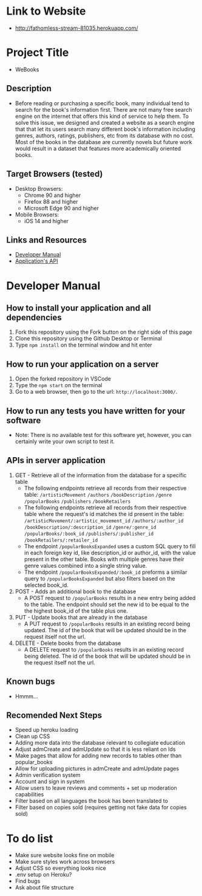 # Link to Website
* http://fathomless-stream-81035.herokuapp.com/

# Project Title
* WeBooks

## Description
* Before reading or purchasing a specific book, many individual tend to search for the book's information first. There are not many free search engine on the internet that offers this kind of service to help them. To solve this issue, we designed and created a website as a search engine that that let its users search many different book's information including genres, authors, ratings, publishers, etc from its database with no cost. Most of the books in the database are currently novels but future work would result in a dataset that features more academically oriented books. 

## Target Browsers (tested)
* Desktop Browsers:
    * Chrome 90 and higher
    * Firefox 88 and higher
    * Microsoft Edge 90 and higher
* Mobile Browsers:
    * iOS 14 and higher

## Links and Resources
* [Developer Manual](#developer-manual)
* [Application's API](http://fathomless-stream-81035.herokuapp.com/api)

# Developer Manual

## How to install your application and all dependencies
1. Fork this repository using the Fork button on the right side of this page
2. Clone this repository using the Github Desktop or Terminal
3. Type `npm install` on the terminal window and hit enter

## How to run your application on a server
1. Open the forked repository in VSCode 
2. Type the `npm start` on the terminal
3. Go to a web browser, then go to the url: `http://localhost:3000/`.

## How to run any tests you have written for your software
* Note: There is no available test for this software yet, however, you can certainly write your own script to test it.

## APIs in server application 
1. GET - Retrieve all of the information from the database for a specific table
    * The following endpoints retrieve all records from their respective table: `/artisticMovement` `/authors` `/bookDescription` `/genre` `/popularBooks` `/publishers` `/bookRetailers`
    * The following endpoints retrieve all records from their respective table where the request's id matches the id present in the table: `/artisticMovement/:artistic_movement_id` `/authors/:author_id` `/bookDescription/:description_id` `/genre/:genre_id` `/popularBooks/:book_id` `/publishers/:publisher_id` `/bookRetailers/:retailer_id`
    * The endpoint `/popularBooksExpanded` uses a custom SQL query to fill in each foreign key id, like description_id or author_id, with the value present in the other table. Books with multiple genres have their genre values combined into a single string value.
    * The endpoint `/popularBooksExpanded/:book_id` preforms a similar query to `/popularBooksExpanded` but also filters based on the selected book_id.
2. POST - Adds an additional book to the database
    * A POST request to `/popularBooks` results in a new entry being added to the table. The endpoint should set the new id to be equal to the the highest book_id of the table plus one.
3. PUT - Update books that are already in the database
    * A PUT request to `/popularBooks` results in an existing record being updated. The id of the book that will be updated should be in the request itself not the url.
4. DELETE - Delete books from the database
    * A DELETE request to `/popularBooks` results in an existing record being deleted. The id of the book that will be updated should be in the request itself not the url.

## Known bugs 
* Hmmm...

## Recomended Next Steps
* Speed up heroku loading
* Clean up CSS
* Adding more data into the database relevant to collegiate education
* Adjust admCreate and admUpdate so that it is less reliant on Ids
* Make pages that allow for adding new records to tables other than popular_books
* Allow for uploading pictures in admCreate and admUpdate pages
* Admin verification system
* Account and sign in system
* Allow users to leave reviews and comments + set up moderation capabilities
* Filter based on all languages the book has been translated to
* Filter based on copies sold (requires getting not fake data for copies sold)



# To do list 
* Make sure website looks fine on mobile
* Make sure styles work across browsers
* Adjust CSS so everything looks nice
* .env setup on Heroku?
* Find bugs
* Ask about file structure
